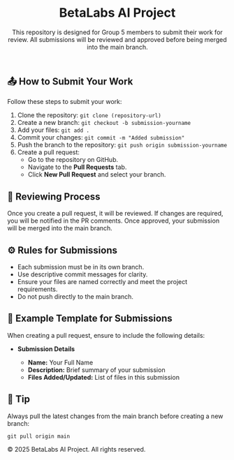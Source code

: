 <!DOCTYPE html>
<html lang="en">
<head>
    <meta charset="UTF-8">
    <meta name="viewport" content="width=device-width, initial-scale=1.0">
    <title>README - BetaLabs AI Project</title>
</head>
<body>
    <header>
        <h1>BetaLabs AI Project</h1>
        <p>This repository is designed for Group 5 members to submit their work for review. All submissions will be reviewed and approved before being merged into the main branch.</p>
    </header>
    <main>
        <section id="submission">
            <h2>📤 How to Submit Your Work</h2>
            <p>Follow these steps to submit your work:</p>
            <ol>
                <li>Clone the repository: <code>git clone (repository-url)</code></li>
                <li>Create a new branch: <code>git checkout -b submission-yourname</code></li>
                <li>Add your files: <code>git add .</code></li>
                <li>Commit your changes: <code>git commit -m "Added submission"</code></li>
                <li>Push the branch to the repository: <code>git push origin submission-yourname</code></li>
                <li>Create a pull request:
                    <ul>
                        <li>Go to the repository on GitHub.</li>
                        <li>Navigate to the <strong>Pull Requests</strong> tab.</li>
                        <li>Click <strong>New Pull Request</strong> and select your branch.</li>
                    </ul>
                </li>
            </ol>
        </section>
        <section id="review">
            <h2>👀 Reviewing Process</h2>
            <p>
                Once you create a pull request, it will be reviewed. If changes are required, you will be notified in the PR comments. 
                Once approved, your submission will be merged into the main branch.
            </p>
        </section>
        <section id="rules">
            <h2>⚙️ Rules for Submissions</h2>
            <ul>
                <li>Each submission must be in its own branch.</li>
                <li>Use descriptive commit messages for clarity.</li>
                <li>Ensure your files are named correctly and meet the project requirements.</li>
                <li>Do not push directly to the main branch.</li>
            </ul>
        </section>
        <section id="template">
            <h2>📄 Example Template for Submissions</h2>
            <p>When creating a pull request, ensure to include the following details:</p>
            <ul>
                <li><strong>Submission Details</strong></li>
                <ul>
                    <li><strong>Name:</strong> Your Full Name</li>
                    <li><strong>Description:</strong> Brief summary of your submission</li>
                    <li><strong>Files Added/Updated:</strong> List of files in this submission</li>
                </ul>
            </ul>
        </section>
        <section id="tip">
            <h2>🔧 Tip</h2>
            <p>
                Always pull the latest changes from the main branch before creating a new branch:
            </p>
            <code>git pull origin main</code>
        </section>
    </main>
    <footer>
        <p>&copy; 2025 BetaLabs AI Project. All rights reserved.</p>
    </footer>
</body>
</html>
